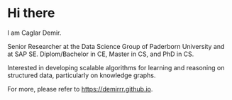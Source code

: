 # Hi there

I am Caglar Demir.

Senior Researcher at the Data Science Group of Paderborn University and at SAP SE.
Diplom/Bachelor in CE, Master in CS, and PhD in CS.

Interested in developing scalable algorithms for learning and reasoning on structured data, particularly on knowledge graphs. 

For more, please refer to https://demirrr.github.io.
